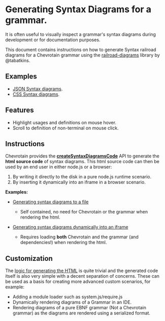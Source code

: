 # Generating Syntax Diagrams for a grammar.

It is often useful to visually inspect a grammar's syntax diagrams during development
or for documentation purposes.

This document contains instructions on how to generate Syntax railroad diagrams for a Chevrotain
grammar using the [railroad-diagrams](https://github.com/tabatkins/railroad-diagrams)
library by @tabatkins.

## Examples

-   [JSON Syntax diagrams](https://sap.github.io/chevrotain/diagrams_samples/json.html).
-   [CSS Syntax diagrams](https://sap.github.io/chevrotain/diagrams_samples/css.html).

## Features

-   Highlight usages and definitions on mouse hover.
-   Scroll to definition of non-terminal on mouse click.

## Instructions

Chevrotain provides the [**createSyntaxDiagramsCode**](https://sap.github.io/chevrotain/documentation/6_3_0/globals.html#createsyntaxdiagramscode) API to generate the **html source code**
of syntax diagrams. This html source code can then be used by an end user in either node.js or a browser:

1.  By writing it directly to the disk in a pure node.js runtime scenario.
2.  By inserting it dynamically into an iframe in a browser scenario.

**Examples:**

-   [Generating syntax diagrams to a file](https://github.com/SAP/chevrotain/blob/master/examples/parser/diagrams/gen_diagrams.js)

    -   Self contained, no need for Chevrotain or the grammar when rendering the html.

-   [Generating syntax diagrams dynamically into an iframe](https://github.com/SAP/chevrotain/blob/master/examples/parser/diagrams/diagrams_browser.html)
    -   Requires loading **both** Chevrotain and the grammar (and dependencies!) when rendering the html.

## Customization

The [logic for generating the HTML](https://github.com/SAP/chevrotain/tree/master/src/diagrams/render_public.ts)
is quite trivial and the generated code itself is also very simple with a decent separation of concerns.
These can be used as a basis for creating more advanced custom scenarios, for example:

-   Adding a module loader such as system.js/require.js
-   Dynamically rendering diagrams of a Grammar in an IDE.
-   Rendering diagrams of a pure EBNF grammar (Not a Chevrotain grammar) as the diagrams are rendered
    using a serialized format.
